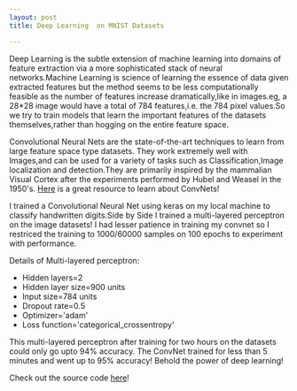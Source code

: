 ```yaml
---
layout: post
title: Deep Learning  on MNIST Datasets

---
```


Deep Learning is the subtle extension of machine learning into domains of feature extraction via a more sophisticated stack of neural networks.Machine Learning is science of learning the essence of data given extracted features but the method seems to be less computationally feasible as the number of features increase dramatically,like in images.eg, a 28*28 image would have a total of 784 features,i.e. the 784 pixel values.So we try to train models that learn the important features of the datasets themselves,rather than hogging on the entire feature space.

<div class="divider"></div>

Convolutional Neural Nets are the state-of-the-art techniques to learn from large feature space type datasets. They work extremely well with Images,and can be used for a variety of tasks such as Classification,Image localization and detection.They are primarily inspired by the mammalian Visual Cortex after the experiments performed by Hubel and Weasel in the 1950's.
[Here](https://www.google.co.in/url?sa=t&rct=j&q=&esrc=s&source=web&cd=1&cad=rja&uact=8&ved=0ahUKEwinue3B-azWAhWBO48KHULCB_4QtwIIKDAA&url=https%3A%2F%2Fwww.youtube.com%2Fwatch%3Fv%3DFTr3n7uBIuE&usg=AFQjCNGd5-mWM-mKXPQ_dRYnYPq5oqBTEA) is a great resource to learn about ConvNets!

<div class="divider"></div>

I trained a Convolutional Neural Net using keras on my local machine to classify handwritten digits.Side by Side I trained a multi-layered perceptron on the image datasets! I had lesser patience in training my convnet so I restriced the training to 1000/60000 samples on 100 epochs to experiment with performance.


Details of Multi-layered perceptron:

* Hidden layers=2
* Hidden layer size=900 units
* Input size=784 units
* Dropout rate=0.5
* Optimizer='adam'
* Loss function='categorical_crossentropy'



This multi-layered perceptron after training for two hours on the datasets could only go upto 94% accuracy. The ConvNet trained for less than 5 minutes and went up to 95% accuracy! Behold the power of deep learning!

Check out the source code [here](https://github.com/blackeagle01/MNISTDeepLearn)!
